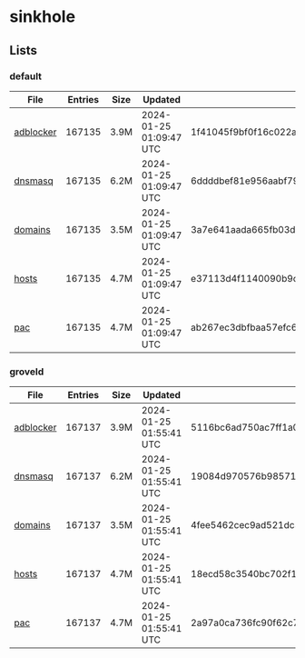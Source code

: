# sinkhole

## Lists

### default

|File|Entries|Size|Updated|Hash|
|-|-|-|-|-|
|[adblocker](https://raw.githubusercontent.com/groveld/sinkhole/lists/default/adblocker.txt)|167135|3.9M|2024-01-25 01:09:47 UTC|1f41045f9bf0f16c022a583a55a513906de32d29d0066bc55f0b0c69153a9191|
|[dnsmasq](https://raw.githubusercontent.com/groveld/sinkhole/lists/default/dnsmasq.txt)|167135|6.2M|2024-01-25 01:09:47 UTC|6ddddbef81e956aabf793fd9e7eee8b87945e8fc2adaaf5170a9bae2735e10e7|
|[domains](https://raw.githubusercontent.com/groveld/sinkhole/lists/default/domains.txt)|167135|3.5M|2024-01-25 01:09:47 UTC|3a7e641aada665fb03d54f921130ae20fd01a47d045c3850e8320caf070e8702|
|[hosts](https://raw.githubusercontent.com/groveld/sinkhole/lists/default/hosts.txt)|167135|4.7M|2024-01-25 01:09:47 UTC|e37113d4f1140090b9c0e4d1b5079ab8d9965ae5bec8d691bf8aa14b77f60b0f|
|[pac](https://raw.githubusercontent.com/groveld/sinkhole/lists/default/pac.txt)|167135|4.7M|2024-01-25 01:09:47 UTC|ab267ec3dbfbaa57efc6cb95ce5905ab6eccf87dd383201dfedd81e43e69fc22|

### groveld

|File|Entries|Size|Updated|Hash|
|-|-|-|-|-|
|[adblocker](https://raw.githubusercontent.com/groveld/sinkhole/lists/groveld/adblocker.txt)|167137|3.9M|2024-01-25 01:55:41 UTC|5116bc6ad750ac7ff1a0c067fc8481a5902b57909cb0dfaad51c6a7ff62bb853|
|[dnsmasq](https://raw.githubusercontent.com/groveld/sinkhole/lists/groveld/dnsmasq.txt)|167137|6.2M|2024-01-25 01:55:41 UTC|19084d970576b985715dd11e8a622de659dfa11c4e151e13ec1f825992132439|
|[domains](https://raw.githubusercontent.com/groveld/sinkhole/lists/groveld/domains.txt)|167137|3.5M|2024-01-25 01:55:41 UTC|4fee5462cec9ad521dc33cd373f2137ee69c2c71ee7f6aded3a4baac8f4f5df3|
|[hosts](https://raw.githubusercontent.com/groveld/sinkhole/lists/groveld/hosts.txt)|167137|4.7M|2024-01-25 01:55:41 UTC|18ecd58c3540bc702f1483216c5c1138a083309d6d2c6241b9cc6a8c06164f2f|
|[pac](https://raw.githubusercontent.com/groveld/sinkhole/lists/groveld/pac.txt)|167137|4.7M|2024-01-25 01:55:41 UTC|2a97a0ca736fc90f62c735d7739c8b65faccd2d8cf2dcf189d5887831573c6f9|
